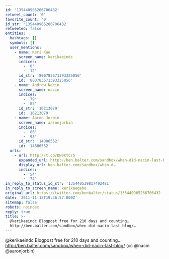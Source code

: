 ```yaml
---
id: '135440965266706432'
retweet_count: '0'
favorite_count: '0'
id_str: '135440965266706432'
retweeted: false
entities:
  hashtags: []
  symbols: []
  user_mentions:
    - name: Keri Kae
      screen_name: kerikaeindc
      indices:
        - '0'
        - '12'
      id_str: '800783671393325056'
      id: '800783671393325056'
    - name: Andrew Nacin
      screen_name: nacin
      indices:
        - '79'
        - '85'
      id_str: '16213079'
      id: '16213079'
    - name: Aaron Jorbin
      screen_name: aaronjorbin
      indices:
        - '86'
        - '98'
      id_str: '14886552'
      id: '14886552'
  urls:
    - url: http://t.co/DN0KtCr5
      expanded_url: http://ben.balter.com/sandbox/when-did-nacin-last-blog/
      display_url: ben.balter.com/sandbox/when-d…
      indices:
        - '54'
        - '74'
in_reply_to_status_id_str: '135440539817492481'
in_reply_to_screen_name: kerikaegebo
original_url: https://twitter.com/benbalter/status/135440965266706432
date: '2011-11-12T19:36:57.000Z'
sitemap: false
robots: noindex
reply: true
title: >-
  @kerikaeindc Blogpost free for 210 days and counting…
  http://ben.balter.com/sandbox/when-did-nacin-last-blog/…
---
```


@kerikaeindc Blogpost free for 210 days and counting… http://ben.balter.com/sandbox/when-did-nacin-last-blog/ (cc @nacin @aaronjorbin)